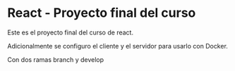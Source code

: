 # React - Proyecto final del curso
Este es el proyecto final del curso de react.

Adicionalmente se configuro el cliente y el servidor para usarlo con Docker.

Con dos ramas branch y develop

